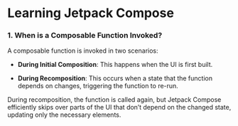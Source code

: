 # Learning Jetpack Compose

### 1. When is a Composable Function Invoked?

A composable function is invoked in two scenarios:

- **During Initial Composition**: This happens when the UI is first built.
  
- **During Recomposition**: This occurs when a state that the function depends on changes, triggering the function to re-run.

During recomposition, the function is called again, but Jetpack Compose efficiently skips over parts of the UI that don’t depend on the changed state, updating only the necessary elements.
